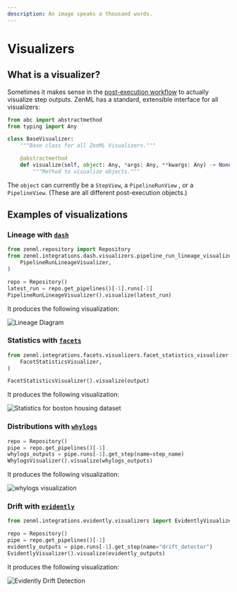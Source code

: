 ```yaml
---
description: An image speaks a thousand words.
---
```


# Visualizers

## What is a visualizer?

Sometimes it makes sense in the [post-execution workflow](post-execution-workflow.md) to actually visualize step 
outputs. ZenML has a standard, extensible interface for all visualizers:

```python
from abc import abstractmethod
from typing import Any

class BaseVisualizer:
    """Base class for all ZenML Visualizers."""

    @abstractmethod
    def visualize(self, object: Any, *args: Any, **kwargs: Any) -> None:
        """Method to visualize objects."""
```

The `object` can currently be a `StepView`, a `PipelineRunView` , or a `PipelineView`. (These are all different 
post-execution objects.)

## Examples of visualizations

### Lineage with [`dash`](https://plotly.com/dash/)

```python
from zenml.repository import Repository
from zenml.integrations.dash.visualizers.pipeline_run_lineage_visualizer import (
    PipelineRunLineageVisualizer,
)

repo = Repository()
latest_run = repo.get_pipelines()[-1].runs[-1]
PipelineRunLineageVisualizer().visualize(latest_run)
```

It produces the following visualization:

![Lineage Diagram](../../assets/zenml-pipeline-run-lineage-dash.png)

### Statistics with [`facets`](https://github.com/PAIR-code/facets)

```python
from zenml.integrations.facets.visualizers.facet_statistics_visualizer import (
    FacetStatisticsVisualizer,
)

FacetStatisticsVisualizer().visualize(output)
```

It produces the following visualization:

![Statistics for boston housing dataset](../../assets/statistics-boston-housing.png)

### Distributions with [`whylogs`](https://github.com/whylabs/whylogs)

```python
repo = Repository()
pipe = repo.get_pipelines()[-1]
whylogs_outputs = pipe.runs[-1].get_step(name=step_name)
WhylogsVisualizer().visualize(whylogs_outputs)
```

It produces the following visualization:

![whylogs visualization](../../assets/whylogs/whylogs-visualizer.png)

### Drift with [`evidently`](https://github.com/evidentlyai/evidently)

```python
from zenml.integrations.evidently.visualizers import EvidentlyVisualizer

repo = Repository()
pipe = repo.get_pipelines()[-1]
evidently_outputs = pipe.runs[-1].get_step(name="drift_detector")
EvidentlyVisualizer().visualize(evidently_outputs)
```

It produces the following visualization:

![Evidently Drift Detection](../../assets/evidently/drift_visualization.png)